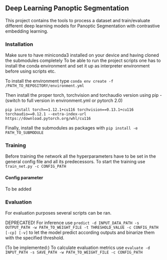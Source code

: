## Deep Learning Panoptic Segmentation
This project contains the tools to process a dataset and train/evaluate different deep learning models for Panoptic Segmentation with contrastive embedding learning.

### Installation
Make sure to have miniconda3 installed on your device and having cloned the submodules completely
To be able to run the project scripts one has to install the conda environment and set it up as interpreter environment before using scripts etc.

To install the environment type 
`conda env create -f /PATH_TO_REPOSITORY/environment.yml`

Then install the proper torch, torchvision and torchaudio version using pip - (switch to full version in environment.yml or pytorch 2.0) 

`pip install torch==1.12.1+cu116 torchvision==0.13.1+cu116 torchaudio==0.12.1 --extra-index-url https://download.pytorch.org/whl/cu116`

Finally, install the submodules as packages with
`pip install -e PATH_TO_SUBMODULE`

### Training
Before training the network all the hyperparameters have to be set in the general config file and all its predecessors. To start the training use `train_net.py -c CONFIG_PATH` 

#### Config parameter
To be added

### Evaluation
For evaluation purposes several scripts can be ran.

DEPRECATED!
For inference use `predict -d INPUT_DATA_PATH -s OUTPUT_PATH -w PATH_TO_WEIGHT_FILE -t THRESHOLD_VALUE -c CONFIG_PATH [-cp] [-v]` to let the model predict according outputs and binarize them with the specified threshold.

(To be implemented:)
To calculate evaluation metrics use `evaluate -d INPUT_PATH -s SAVE_PATH -w PATH_TO_WEIGHT_FILE -c CONFIG_PATH`
